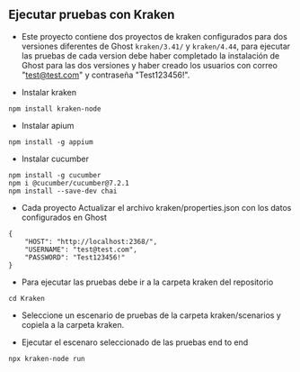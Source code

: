 ## Ejecutar pruebas con Kraken

- Este proyecto contiene dos proyectos de kraken configurados para dos versiones diferentes de Ghost `kraken/3.41/` y `kraken/4.44`, para ejecutar las pruebas de cada version debe haber completado la instalación de Ghost para las dos versiones y haber creado los usuarios con correo "test@test.com" y contraseña "Test123456!".

- Instalar kraken
```
npm install kraken-node
```
- Instalar apium
```
npm install -g appium
```
- Instalar cucumber
```
npm install -g cucumber
npm i @cucumber/cucumber@7.2.1
npm install --save-dev chai
```
- Cada proyecto Actualizar el archivo kraken/properties.json con los datos configurados en Ghost
```
{
    "HOST": "http://localhost:2368/",
    "USERNAME": "test@test.com",
    "PASSWORD": "Test123456!"
}
```
- Para ejecutar las pruebas debe ir a la carpeta kraken del repositorio 
```
cd Kraken
```

- Seleccione un escenario de pruebas de la carpeta kraken/scenarios y copiela a la carpeta kraken.


- Ejecutar el escenaro seleccionado de las pruebas end to end 
```
npx kraken-node run
```
